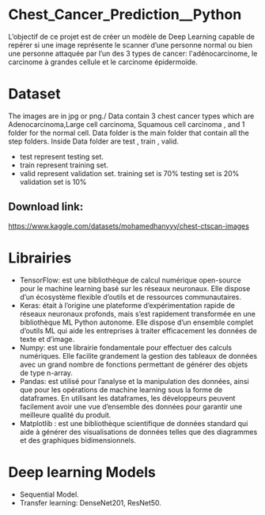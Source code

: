 # Chest_Cancer_Prediction__Python
L’objectif de ce projet est de créer un modèle de Deep Learning capable de repérer si une image représente le scanner d’une personne normal ou bien une personne attaquée par l’un des 3 types de cancer: l'adénocarcinome, le carcinome à grandes cellule et le carcinome épidermoïde.

# Dataset
The images are in jpg or png./
Data contain 3 chest cancer types which are Adenocarcinoma,Large cell carcinoma, Squamous cell carcinoma , and 1 folder for the normal cell.
Data folder is the main folder that contain all the step folders.
Inside Data folder are test , train , valid.
- test represent testing set.
- train represent training set.
- valid represent validation set.
training set is 70%
testing set is 20%
validation set is 10%

## Download link:
https://www.kaggle.com/datasets/mohamedhanyyy/chest-ctscan-images

# Librairies
- TensorFlow: est une bibliothèque de calcul numérique open-source pour le machine learning basé sur les réseaux neuronaux. Elle dispose d’un écosystème flexible d’outils et de ressources communautaires.
- Keras: était à l’origine une plateforme d’expérimentation rapide de réseaux neuronaux profonds, mais s’est rapidement transformée en une bibliothèque ML Python autonome. Elle dispose d’un ensemble complet d’outils ML qui aide les entreprises à traiter efficacement les données de texte et d’image.
- Numpy: est une librairie fondamentale pour effectuer des calculs numériques. Elle facilite grandement la gestion des tableaux de données avec un grand nombre de fonctions permettant de générer des objets de type n-array.
- Pandas: est utilisé pour l’analyse et la manipulation des données, ainsi que pour les opérations de machine learning sous la forme de dataframes. En utilisant les dataframes, les développeurs peuvent facilement avoir une vue d’ensemble des données pour garantir une meilleure qualité du produit.
- Matplotlib : est une bibliothèque scientifique de données standard qui aide à générer des visualisations de données telles que des diagrammes et des graphiques bidimensionnels.

# Deep learning Models
- Sequential Model.
- Transfer learning: DenseNet201, ResNet50.
